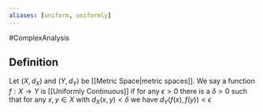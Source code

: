 ```yaml
---
aliases: [uniform, uniformly]
---
```

#ComplexAnalysis 

## Definition
Let $\left(X, d_{X}\right)$ and $\left(Y, d_{Y}\right)$ be [[Metric Space|metric spaces]]. We say a function $f: X \rightarrow Y$ is [[Uniformly Continuous]] if for any $\epsilon>0$ there is a $\delta>0$ such that for any $x, y \in X$ with $d_{X}(x, y)<\delta$ we have $d_{Y}(f(x), f(y))<\epsilon$